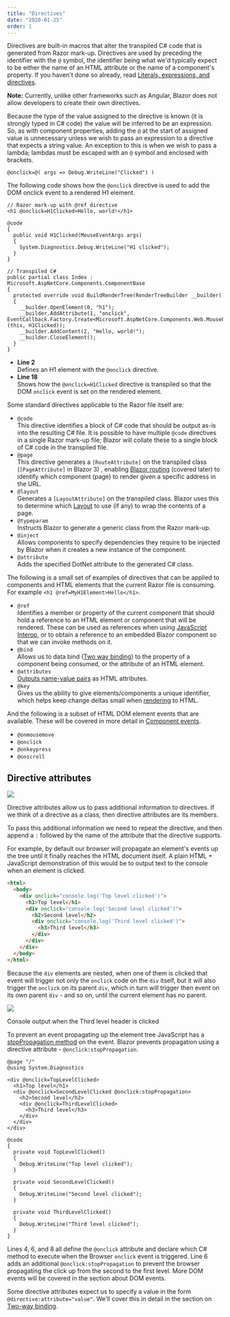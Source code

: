 ```yaml
---
title: "Directives"
date: "2020-01-25"
order: 1
---
```


Directives are built-in macros that alter the transpiled C# code that is generated from Razor mark-up.
Directives are used by preceding the identifier with the `@` symbol,
the identifier being what we'd typically expect to be either the name of an HTML attribute or the name of a component's property.
If you haven't done so already, read [Literals, expressions, and directives](/components/literals-expressions-and-directives).

**Note:** Currently, unlike other frameworks such as Angular, Blazor does not allow developers to create their own directives.

Because the type of the value assigned to the directive is known (it is strongly typed in C# code)
the value will be inferred to be an expression.
So, as with component properties, adding the `@` at the start of assigned value is unnecessary unless we wish to pass an
expression to a directive that expects a string value.
An exception to this is when we wish to pass a lambda; lambdas must be escaped with an `@` symbol and enclosed with brackets.

```razor
@onclick=@( args => Debug.WriteLine("Clicked") )
```

The following code shows how the `@onclick` directive is used to add the DOM onclick event to a rendered H1 element.

```razor
// Razor mark-up with @ref directive
<h1 @onclick=H1Clicked>Hello, world!</h1>

@code
{
  public void H1Clicked(MouseEventArgs args)
  {
    System.Diagnostics.Debug.WriteLine("H1 clicked");
  }
}

// Transpiled C#
public partial class Index : Microsoft.AspNetCore.Components.ComponentBase
{
  protected override void BuildRenderTree(RenderTreeBuilder __builder)
  {
    __builder.OpenElement(0, "h1");
    __builder.AddAttribute(1, "onclick", EventCallback.Factory.Create<Microsoft.AspNetCore.Components.Web.MouseEventArgs>(this, H1Clicked));
    __builder.AddContent(2, "Hello, world!");
    __builder.CloseElement();
  }
}
```

- **Line 2**  
    Defines an H1 element with the `@onclick` directive.
- **Line 18**  
    Shows how the `@onclick=H1Clicked` directive is transpiled so that the DOM `onclick` event is set on the rendered element.

Some standard directives applicable to the Razor file itself are:

- `@code`  
    This directive identifies a block of C# code that should be output as-is into the resulting C# file.
    It is possible to have multiple `@code` directives in a single Razor mark-up file;
    Blazor will collate these to a single block of C# code in the transpiled file.
- `@page`  
    This directive generates a `[RouteAttribute]` on the transpiled class (`[PageAttribute]` in Blazor 3) ,
    enabling [Blazor routing](/routing) (covered later) to identify which component (page)
    to render given a specific address in the URL.
- `@layout`  
    Generates a `[LayoutAttribute]` on the transpiled class.
    Blazor uses this to determine which [Layout](/layouts) to use (if any) to wrap the contents of a page.
- `@typeparam`  
    Instructs Blazor to generate a generic class from the Razor mark-up.
- `@inject`  
    Allows components to specify dependencies they require to be injected by Blazor
    when it creates a new instance of the component.
- `@attribute`  
    Adds the specified DotNet attribute to the generated C# class.

The following is a small set of examples of directives that can be applied to components and
HTML elements that the current Razor file is consuming.
For example `<h1 @ref=MyH1Element>Hello</h1>`.

- `@ref`  
    Identifies a member or property of the current component that should hold
    a reference to an HTML element or component that will be rendered.
    These can be used as references when using [JavaScript Interop](/javascript-interop/calling-javascript-from-dotnet/passing-html-element-references/),
    or to obtain a reference to an embedded Blazor component so that we can invoke methods on it.
- `@bind`  
    Allows us to data bind ([Two way binding](/components/two-way-binding/))
    to the property of a component being consumed, or the attribute of an HTML element.
- `@attributes`  
    [Outputs name-value pairs](/components/code-generated-html-attributes/) as HTML attributes.
- `@key`  
    Gives us the ability to give elements/components a unique identifier, which helps keep change deltas small when [rendering](/components/render-trees/) to HTML.

And the following is a subset of HTML DOM element events that are available.
These will be covered in more detail in [Component events](/components/component-events).

- `@onmousemove`
- `@onclick`
- `@onkeypress`
- `@onscroll`

## Directive attributes

[![](images/SourceLink-e1567978928628.png)](https://github.com/mrpmorris/blazor-university/tree/master/src/Components/DirectiveAttributes)

Directive attributes allow us to pass additional information to directives.
If we think of a directive as a class, then directive attributes are its members.

To pass this additional information we need to repeat the directive,
and then append a `:` followed by the name of the attribute that the directive supports.

For example, by default our browser will propagate an element's events up the tree
until it finally reaches the HTML document itself.
A plain HTML + JavaScript demonstration of this would be to output text to the console when an element is clicked.

```html
<html>
  <body>
    <div onclick="console.log('Top level clicked')">
      <h1>Top level</h1>
      <div onclick="console.log('Second level clicked')">
        <h2>Second level</h2>
        <div onclick="console.log('Third level clicked')">
          <h3>Third level</h3>
        </div>
      </div>
    </div>
  </body>
</html>
```

Because the `div` elements are nested,
when one of them is clicked that event will trigger not only the `onclick` code on the `div` itself,
but it will also trigger the `onclick` on its parent `div`,
which in turn will trigger then event on its own parent `div` - and so on, until the current element has no parent.

![](images/PropagatedClick.png)

Console output when the Third level header is clicked

To prevent an event propagating up the element tree JavaScript has a
[stopPropagation method](https://www.w3schools.com/jsref/event_stoppropagation.asp) on the event.
Blazor prevents propagation using a directive attribute - `@onclick:stopPropagation`.

```razor {: .line-numbers}
@page "/"
@using System.Diagnostics

<div @onclick=TopLevelClicked>
  <h1>Top level</h1>
  <div @onclick=SecondLevelClicked @onclick:stopPropagation>
    <h2>Second level</h2>
    <div @onclick=ThirdLevelClicked>
      <h3>Third level</h3>
    </div>
  </div>
</div>

@code
{
  private void TopLevelClicked()
  {
    Debug.WriteLine("Top level clicked");
  }

  private void SecondLevelClicked()
  {
    Debug.WriteLine("Second level clicked");
  }

  private void ThirdLevelClicked()
  {
    Debug.WriteLine("Third level clicked");
  }
}
```

Lines 4, 6, and 8 all define the `@onclick` attribute and
declare which C# method to execute when the Browser `onclick` event is triggered.
Line 6 adds an additional `@onclick:stopPropagation` to prevent the browser propagating
the click up from the second to the first level.
More DOM events will be covered in the section about DOM events.

Some directive attributes expect us to specify a value in the form `@directive:attribute="value"`.
We'll cover this in detail in the section on [Two-way binding](/components/two-way-binding/).
